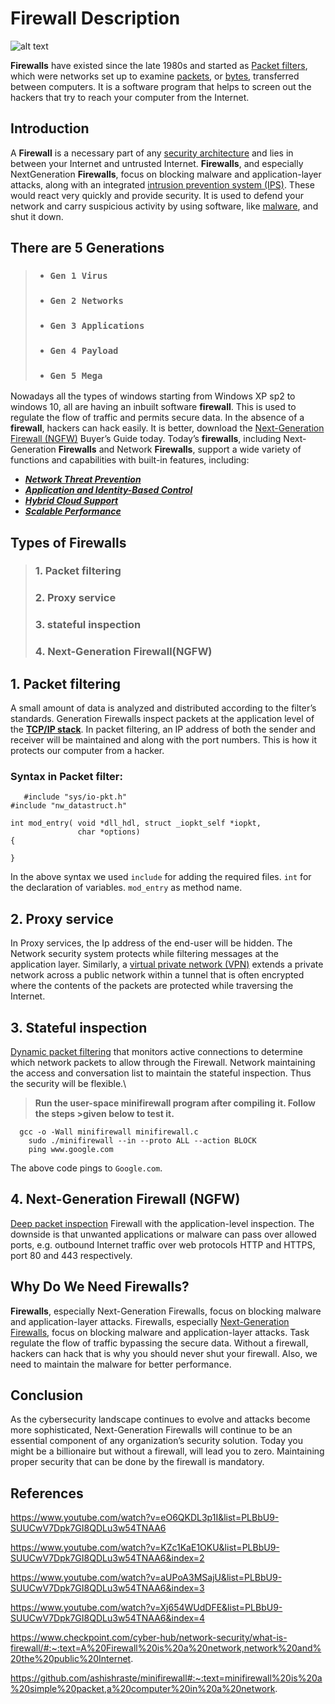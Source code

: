 # Firewall Description

![alt text](https://media.istockphoto.com/photos/cybersecurity-and-secure-nerwork-concept-data-protection-gdrp-glowing-picture-id1197780051)

**Firewalls** have existed since the late 1980s and started as [Packet filters](https://www.google.com/search?q=packet+filtering+firewall&oq=packet+filters&aqs=chrome.1.69i57j0i10i131i433j0j0i10l7.5568j0j7&sourceid=chrome&ie=UTF-8), which were networks set up to examine [packets](https://www.google.com/search?q=packets+in+a+firewall&oq=packets+in+fire&aqs=chrome.2.69i57j0i22i30l5j0i390l3.9585j0j9&sourceid=chrome&ie=UTF-8), or [bytes](https://www.google.com/search?q=bytes+in+firewall&oq=bytes+in+fire&aqs=chrome.1.69i57j33i22i29i30l4.5712j0j9&sourceid=chrome&ie=UTF-8), transferred between computers. It is a software program that helps to screen out the hackers that try to reach your computer from the Internet.
 ## Introduction
A **Firewall** is a necessary part of any [security architecture](https://www.google.com/search?q=security+architecture&sxsrf=ALeKk0397W6T4AvTO0P5s2FVuTA6BqqMRA%3A1620447007741&ei=Hw-WYPfXLIzYz7sP2OCr2Ao&oq=security+architecture&gs_lcp=Cgdnd3Mtd2l6EAMyCAgAELEDEIMBMgIIADICCAAyAggAMgIIADICCAAyAggAMgIIADICCAAyAggAOgcIIxCwAxAnOgcIABBHELADUMrWE1jK1hNg4OkTaAFwAngAgAHSAYgBiAOSAQUwLjEuMZgBAKABAqABAaoBB2d3cy13aXrIAQnAAQE&sclient=gws-wiz&ved=0ahUKEwi345fCm7nwAhUM7HMBHVjwCqsQ4dUDCA4&uact=5) and  lies in between your Internet and untrusted Internet. **Firewalls**, and especially NextGeneration **Firewalls**, focus on blocking malware and application-layer attacks, along with an integrated [intrusion prevention system (IPS)](https://www.google.com/search?q=intrusion+prevention+system&oq=intrusion+prevention+system&aqs=chrome..69i57j0l9.597j0j7&sourceid=chrome&ie=UTF-8). These would react very quickly and provide security. It is used to defend your network and carry suspicious activity by using software, like [malware](https://www.google.com/search?q=malware&oq=malware&aqs=chrome.0.69i59j0i433l2j0j0i433l2j0j0i433j0l2.413j0j9&sourceid=chrome&ie=UTF-8), and shut it down.

## There are 5 Generations

> - ### `Gen 1 Virus`
> - ### `Gen 2 Networks`
> - ### `Gen 3 Applications`
> - ### `Gen 4 Payload`
> - ### `Gen 5 Mega`


 Nowadays all the types of windows starting from Windows XP sp2 to windows 10, all are having an inbuilt software **firewall**. This is used to regulate the flow of traffic and permits secure data. In the absence of a **firewall**, hackers can hack easily. It is better, download the [Next-Generation Firewall (NGFW)](https://www.google.com/search?q=Next+Generation+Firewall&oq=Next+Generation+Firewall&aqs=chrome..69i57j69i59.369j0j9&sourceid=chrome&ie=UTF-8) Buyer’s Guide today. Today’s **firewalls**, including Next-Generation **Firewalls** and Network **Firewalls**, support a wide variety of functions and capabilities with built-in features, including:
* **[*Network Threat Prevention*](https://www.google.com/search?q=Network+Threat+Prevention&oq=Network+Threat+Prevention&aqs=chrome..69i57.839j0j9&sourceid=chrome&ie=UTF-8)**
* **[*Application and Identity-Based Control*](https://www.google.com/search?q=application+and+identity-based+control&oq=Application+and+Identity-Based+Control&aqs=chrome.0.0.1063j0j9&sourceid=chrome&ie=UTF-8)**
* **[*Hybrid Cloud Support*](https://www.google.com/search?q=hybrid+cloud+support&oq=Hybrid+Cloud+Support&aqs=chrome.0.0.509j0j9&sourceid=chrome&ie=UTF-8)**
* **[*Scalable Performance*](https://www.google.com/search?q=scale+performance&oq=scale+perfo&aqs=chrome.0.0l2j69i57j0i22i30l7.7096j1j9&sourceid=chrome&ie=UTF-8)**

## Types of Firewalls

>  ### **1. Packet filtering**
>  ### **2. Proxy service**
>  ### **3. stateful inspection**
>  ### **4. Next-Generation Firewall(NGFW)**

## **1. Packet filtering**

A small amount of data is analyzed and distributed according to the filter’s standards. Generation Firewalls inspect packets at the application level of the **[TCP/IP stack](https://www.google.com/search?q=tcp%2Fip+stack+layers&oq=TCP%2FIP&aqs=chrome.1.69i57j69i59j0l4j0i131i433j69i58.1896j0j9&sourceid=chrome&ie=UTF-8)**. In packet filtering, an IP address of both the sender and receiver will be maintained and along with the port numbers. This is how it protects our computer from a hacker. 
### **Syntax in Packet filter:**
```    
   #include "sys/io-pkt.h"
#include "nw_datastruct.h"

int mod_entry( void *dll_hdl, struct _iopkt_self *iopkt,
               char *options)
{

}
```
In the above syntax we used `include` for adding the required files. `int` for the declaration of variables. `mod_entry` as method name.

## **2. Proxy service**
In Proxy services, the Ip address of the end-user will be hidden. The Network security system protects while filtering messages at the application layer. Similarly, a [virtual private network (VPN)](https://www.google.com/search?q=virtual+private+network&oq=virtual+private+network&aqs=chrome..69i57j0l9.476j0j9&sourceid=chrome&ie=UTF-8) extends a private network across a public network within a tunnel that is often encrypted where the contents of the packets are protected while traversing the Internet.


## **3. Stateful inspection**
[Dynamic packet filtering](https://www.google.com/search?q=Dynamic+packet+filtering&oq=Dynamic+packet+filtering&aqs=chrome..69i57.453j0j9&sourceid=chrome&ie=UTF-8) that monitors active connections to determine which network packets to allow through the Firewall. Network maintaining the access and conversation list to maintain the stateful inspection. Thus the security will be flexible.\
> **Run the user-space minifirewall program after compiling it. Follow the steps >given below to test it.**
```
  gcc -o -Wall minifirewall minifirewall.c
    sudo ./minifirewall --in --proto ALL --action BLOCK
    ping www.google.com
```

The above code pings to `Google.com`.

## **4. Next-Generation Firewall (NGFW)**
[Deep packet inspection](https://www.google.com/search?q=Deep+packet+inspection+Firewall&oq=Deep+packet+inspection+Firewall&aqs=chrome..69i57.1012j0j9&sourceid=chrome&ie=UTF-8) Firewall with the application-level inspection. The downside is that unwanted applications or malware can pass over allowed ports, e.g. outbound Internet traffic over web protocols HTTP and HTTPS, port 80 and 443 respectively.


## Why Do We Need Firewalls?
**Firewalls**, especially Next-Generation Firewalls, focus on blocking malware and application-layer attacks. Firewalls, especially [Next-Generation Firewalls](https://www.google.com/search?q=Next+Generation+Firewall&oq=Next+Generation+Firewall&aqs=chrome..69i57j69i59.369j0j9&sourceid=chrome&ie=UTF-8), focus on blocking malware and application-layer attacks. Task regulate the flow of traffic bypassing the secure data. Without a firewall, hackers can hack that is why you should never shut your firewall. Also, we need to maintain the malware for better performance.
## Conclusion
As the cybersecurity landscape continues to evolve and attacks become more sophisticated, Next-Generation Firewalls will continue to be an essential component of any organization’s security solution. Today you might be a billionaire but without a firewall, will lead you to zero. Maintaining proper security that can be done by the firewall is mandatory.
## References

https://www.youtube.com/watch?v=eO6QKDL3p1I&list=PLBbU9-SUUCwV7Dpk7GI8QDLu3w54TNAA6

https://www.youtube.com/watch?v=KZc1KaE1OKU&list=PLBbU9-SUUCwV7Dpk7GI8QDLu3w54TNAA6&index=2

https://www.youtube.com/watch?v=aUPoA3MSajU&list=PLBbU9-SUUCwV7Dpk7GI8QDLu3w54TNAA6&index=3

https://www.youtube.com/watch?v=Xj654WUdDFE&list=PLBbU9-SUUCwV7Dpk7GI8QDLu3w54TNAA6&index=4

https://www.checkpoint.com/cyber-hub/network-security/what-is-firewall/#:~:text=A%20Firewall%20is%20a%20network,network%20and%20the%20public%20Internet.

https://github.com/ashishraste/minifirewall#:~:text=minifirewall%20is%20a%20simple%20packet,a%20computer%20in%20a%20network.
 
